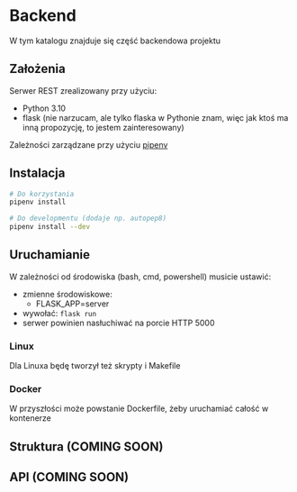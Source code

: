 # Backend
W tym katalogu znajduje się część backendowa projektu

## Założenia
Serwer REST zrealizowany przy użyciu:
* Python 3.10
* flask (nie narzucam, ale tylko flaska w Pythonie znam, więc jak ktoś ma inną propozycję, to jestem zainteresowany)

Zależności zarządzane przy użyciu [pipenv](https://pipenv.pypa.io/en/latest/)

## Instalacja
``` bash
# Do korzystania
pipenv install

# Do developmentu (dodaje np. autopep8)
pipenv install --dev
```

## Uruchamianie
W zależności od środowiska (bash, cmd, powershell) musicie ustawić:
* zmienne środowiskowe:
  * FLASK_APP=server
* wywołać: ``flask run``
* serwer powinien nasłuchiwać na porcie HTTP 5000

### Linux
Dla Linuxa będę tworzył też skrypty i Makefile

### Docker
W przyszłości może powstanie Dockerfile, żeby uruchamiać całość w kontenerze

## Struktura (COMING SOON)

## API (COMING SOON)